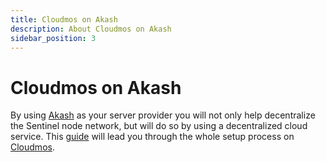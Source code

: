 ```yaml
---
title: Cloudmos on Akash
description: About Cloudmos on Akash
sidebar_position: 3
---
```


# Cloudmos on Akash

By using [Akash](https://akash.network/) as your server provider you will not only help decentralize the Sentinel node network, but will do so by using a decentralized cloud service. This [guide](/node-akash) will lead you through the whole setup process on [Cloudmos](https://deploy.cloudmos.io/).